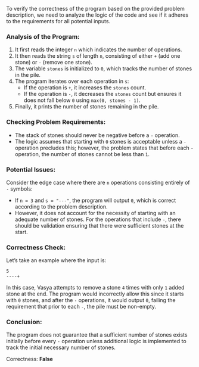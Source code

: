 To verify the correctness of the program based on the provided problem description, we need to analyze the logic of the code and see if it adheres to the requirements for all potential inputs.

### Analysis of the Program:
1. It first reads the integer `n` which indicates the number of operations.
2. It then reads the string `s` of length `n`, consisting of either `+` (add one stone) or `-` (remove one stone).
3. The variable `stones` is initialized to `0`, which tracks the number of stones in the pile.
4. The program iterates over each operation in `s`:
    - If the operation is `+`, it increases the `stones` count.
    - If the operation is `-`, it decreases the `stones` count but ensures it does not fall below `0` using `max(0, stones - 1)`.
5. Finally, it prints the number of stones remaining in the pile.

### Checking Problem Requirements:
- The stack of stones should never be negative before a `-` operation.
- The logic assumes that starting with `0` stones is acceptable unless a `-` operation precludes this; however, the problem states that before each `-` operation, the number of stones cannot be less than `1`.

### Potential Issues:
Consider the edge case where there are `n` operations consisting entirely of `-` symbols:
- If `n = 3` and `s = "---"`, the program will output `0`, which is correct according to the problem description.
- However, it does not account for the necessity of starting with an adequate number of stones. For the operations that include `-`, there should be validation ensuring that there were sufficient stones at the start.

### Correctness Check:
Let’s take an example where the input is:
```
5
----+
```
In this case, Vasya attempts to remove a stone `4` times with only `1` added stone at the end. The program would incorrectly allow this since it starts with `0` stones, and after the `-` operations, it would output `0`, failing the requirement that prior to each `-`, the pile must be non-empty.

### Conclusion:
The program does not guarantee that a sufficient number of stones exists initially before every `-` operation unless additional logic is implemented to track the initial necessary number of stones.

Correctness: **False**